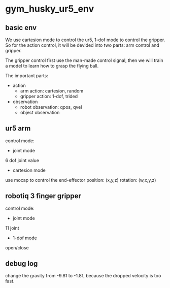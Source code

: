 # gym_husky_ur5_env

## basic env

We use cartesion mode to control the ur5, 1-dof mode to control the gripper. So for the action control, it will be devided into two parts: arm control and gripper.

The gripper control first use the man-made control signal, then we will train a model to learn how to grasp the flying ball.

The important parts:

- action
  - arm action: cartesion, random
  - gripper action: 1-dof, trided
- observation
  - robot observation: qpos, qvel
  - object observation

## ur5 arm

control mode: 

- joint mode

6 dof joint value

- cartesion mode

use mocap to control the end-effector
position: (x,y,z)
rotation: (w,x,y,z)

## robotiq 3 finger gripper

control mode:

- joint mode

11 joint

- 1-dof mode

open/close

## debug log

change the gravity from -9.81 to -1.81, because the dropped velocity is too fast.







